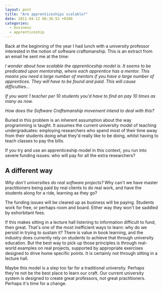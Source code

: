 ```yaml
---
layout: post
title: "Are apprenticeships scalable?"
date: 2011-04-12 06:36:53 +0100
categories:
  - business
  - apprenticeship
---
```

Back at the beginning of the year I had lunch with a university professor interested in the notion of software craftsmanship. This is an extract from an email he sent me at the time:

<p><i>
I wonder about how scalable the apprenticeship model is. It seems to be
predicated upon mentorship, where each apprentice has a mentor. This
means you need a large number of mentors if you have a large number of
apprentices. They will have to be found and paid. This will cause difficulties...

If you want 1 teacher per 10 students you'd have to find an pay
10 times as many as now.

How does the Software Craftsmanship movement intend to deal with this?
</i></p>

Buried in this problem is an inherent assumption about the way programming is taught. It assumes the current university model of teaching undergraduates: employing researchers who spend most of their time away from their students doing what they'd really like to be doing, whilst having to teach classes to pay the bills.

If you try and use an apprenticeship model in this context, you run into severe funding issues: who will pay for all the extra researchers?

## A different way

*Why don't universities do real software projects?* Why can't we have master practitioners being paid by real clients to do real work, and have the students along for a ride, learning as they go?

The funding issues will be cleared up as business will be paying. Students work for free, or perhaps room and board. Either way they won't be saddled by exhorbitant fees.

If this makes sitting in a lecture hall listening to information difficult to fund, then great. That's one of the most inefficient ways to learn: why do we persist in trying to sustain it? There is value in book learning, and the industry does currently rely on students to achieve that through university education. But the best way to pick up those principles is through real-world examples on real projects, supported by appropriate exercises designed to drive home specific points. It is certainly not through sitting in a lecture hall.

Maybe this model is a step too far for a traditional university. Perhaps they're not be the best place to learn our craft.  Our current university system is designed to create great professors, not great practitioners. Perhaps it's time for a change.
